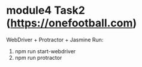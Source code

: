 # module4 Task2 (https://onefootball.com)
WebDriver + Protractor + Jasmine
Run: 
1. npm run start-webdriver
2. npm run protractor

